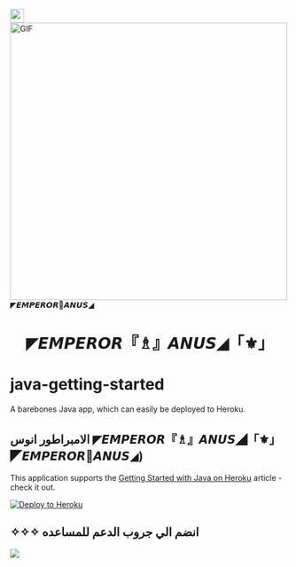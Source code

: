 <img src="https://telegra.ph/file/1592262447c5ce8714b60.jpg" width="25"></h2>
<img align="center" alt="GIF" src="https://telegra.ph/file/1592262447c5ce8714b60.jpg" width="500"/> ◤𝙀𝙈𝙋𝙀𝙍𝙊𝙍🦂𝘼𝙉𝙐𝙎◢





</p>
<h1 align="center"> ◤𝙀𝙈𝙋𝙀𝙍𝙊𝙍『♗』𝘼𝙉𝙐𝙎◢「⚜️」



# java-getting-started

A barebones Java app, which can easily be deployed to Heroku.
## الامبراطور انوس ◤𝙀𝙈𝙋𝙀𝙍𝙊𝙍『♗』𝘼𝙉𝙐𝙎◢「⚜️」◤𝙀𝙈𝙋𝙀𝙍𝙊𝙍🦂𝘼𝙉𝙐𝙎◢)
This application supports the [Getting Started with Java on Heroku](https://devcenter.heroku.com/articles/getting-started-with-java) article - check it out.

[![Deploy to Heroku](https://www.herokucdn.com/deploy/button.png)](https://heroku.com/deploy)

##
## ✧✧✧ انضم الي جروب الدعم للمساعده

<a href="https://chat.whatsapp.com/JUngwIYTMVzCxMuismJuOY"><img src="https://img.shields.io/badge/Join Group-25D366?style=for-the-badge&logo=whatsapp&logoColor=white" />
</a>
